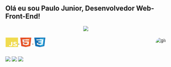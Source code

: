 ## Olá eu sou Paulo Junior, Desenvolvedor Web-Front-End!
<div align="center">
  <a href="https://github.com/DevBrejal">
  <img height="160em" src="https://github-readme-stats.vercel.app/api?username=DevBrejal&show_icons=true&theme=dracula&include_all_commits=true&count_private=true"/>
  <!--<img height="160em" src="https://github-readme-stats.vercel.app/api/top-langs/?username=DevBrejal&layout=compact&langs_count=7&theme=dracula"/>-->
</div>

<div style="display: inline_block"><br>
  <img align="center" alt="Edi-Js" height="30" width="40" src="https://raw.githubusercontent.com/devicons/devicon/master/icons/javascript/javascript-plain.svg">
  <!--<img align="center" alt="Edi-React" height="30" width="40" src="https://raw.githubusercontent.com/devicons/devicon/master/icons/react/react-original.svg">-->
  <img align="center" alt="Edi-HTML" height="30" width="40" src="https://raw.githubusercontent.com/devicons/devicon/master/icons/html5/html5-original.svg">
  <img align="center" alt="Edi-CSS" height="30" width="40" src="https://raw.githubusercontent.com/devicons/devicon/master/icons/css3/css3-original.svg">
  <img align="right" alt="gif" height="150" style="border-radius:50px;" src="https://static3.tcdn.com.br/img/img_prod/460977/caneca_comer_dormir_codigo_repetir_eat_sleep_code_repeat_programacao_dev_preta_ev_93663_1_71f48cbfddd6ec227ccf78959b101717.jpg">
</div>
  
  ##
 
<div> 
  <a href="https://www.instagram.com/Brejaljr/?next=%2F" target="_blank"><img src="https://img.shields.io/badge/-Instagram-%23E4405F?style=for-the-badge&logo=instagram&logoColor=white" target="_blank"></a>
  <a href = "mailto:Paulo.engciviljr@gmail.com"><img src="https://img.shields.io/badge/-Gmail-%23333?style=for-the-badge&logo=gmail&logoColor=white" target="_blank"></a>
  <a href="https://www.linkedin.com/in/paulo-junior-0b85141a2/" target="_blank"><img src="https://img.shields.io/badge/-LinkedIn-%230077B5?style=for-the-badge&logo=linkedin&logoColor=white" target="_blank"></a> 
 
</div>
